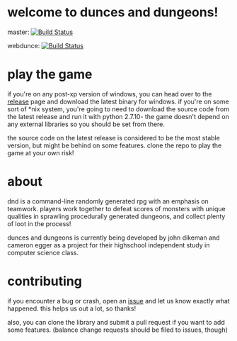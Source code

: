 # welcome to dunces and dungeons!

master: [![Build Status](https://travis-ci.org/microwaveabletoaster/dunces-and-dungeons.svg?branch=master)](https://travis-ci.org/microwaveabletoaster/dunces-and-dungeons)

webdunce: [![Build Status](https://travis-ci.org/microwaveabletoaster/dunces-and-dungeons.svg?branch=webdunce)](https://travis-ci.org/microwaveabletoaster/dunces-and-dungeons)

# play the game
if you're on any post-xp version of windows, you can head over to the <a href='https://github.com/microwaveabletoaster/dunces-and-dungeons/releases'>release</a> page and download the latest binary for windows. if you're on some sort of *nix system, you're going to need to download the source code from the latest release and run it with python 2.7.10- the game doesn't depend on any external libraries so you should be set from there.

the source code on the latest release is considered to be the most stable version, but might be behind on some features. clone the repo to play the game at your own risk! 

# about
dnd is a command-line randomly generated rpg with an emphasis on teamwork. players work together to defeat scores of monsters with unique qualities in sprawling procedurally generated dungeons, and collect plenty of loot in the process!

dunces and dungeons is currently being developed by john dikeman and cameron egger as a project for their highschool independent study in computer science class.

# contributing
if you encounter a bug or crash, open an <a href="https://github.com/microwaveabletoaster/dunces-and-dungeons/issues">issue</a> and let us know exactly what happened. this helps us out a lot, so thanks!

also, you can clone the library and submit a pull request if you want to add some features. (balance change requests should be filed to issues, though)

